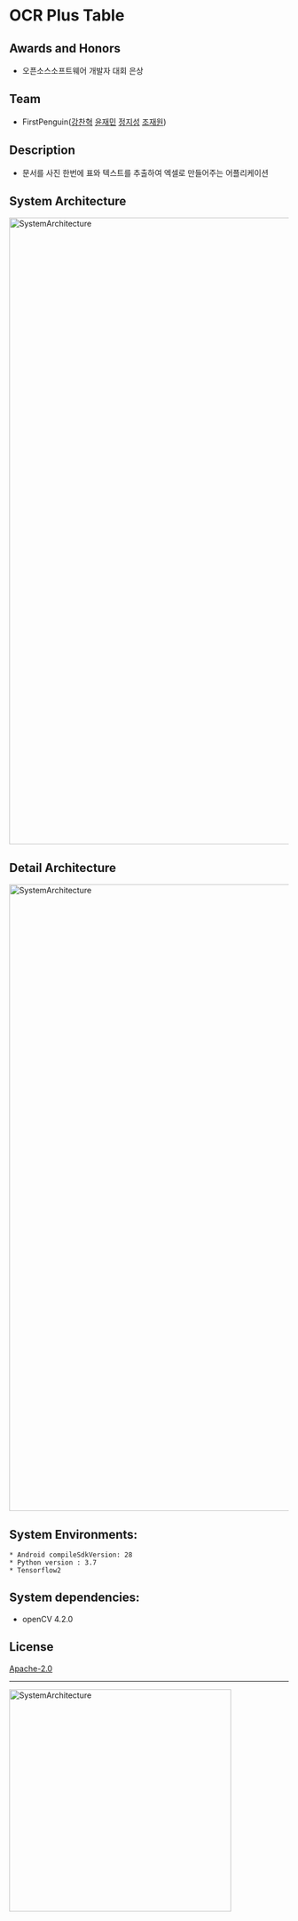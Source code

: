 # OCR Plus Table

## Awards and Honors
* 오픈소스소프트웨어 개발자 대회 은상

## Team
* FirstPenguin([강찬혁](https://github.com/CHkkang) [윤재민](https://github.com/JaeMinYooon) [정지성](https://github.com/Jeongjibsa) [조재원](https://github.com/jaaaewon))

## Description
* 문서를 사진 한번에 표와 텍스트를 추출하여 엑셀로 만들어주는 어플리케이션

## System Architecture
<img width="1128" alt="SystemArchitecture" src="https://user-images.githubusercontent.com/52397398/105130589-ab8f9580-5b2a-11eb-89c8-984564e0c7ae.jpg">

## Detail Architecture
<img width="1128" alt="SystemArchitecture" src="https://user-images.githubusercontent.com/52397398/105130593-acc0c280-5b2a-11eb-9de2-69d3dc53cb3c.jpg">


## System Environments:

	* Android compileSdkVersion: 28
	* Python version : 3.7
	* Tensorflow2

## System dependencies:

  * openCV 4.2.0
  
## License
[Apache-2.0](https://choosealicense.com/licenses/apache-2.0/)

-----
<img width="400" alt="SystemArchitecture" src="https://user-images.githubusercontent.com/52397398/105131585-8ef45d00-5b2c-11eb-926d-23a8d21662cd.jpg">

